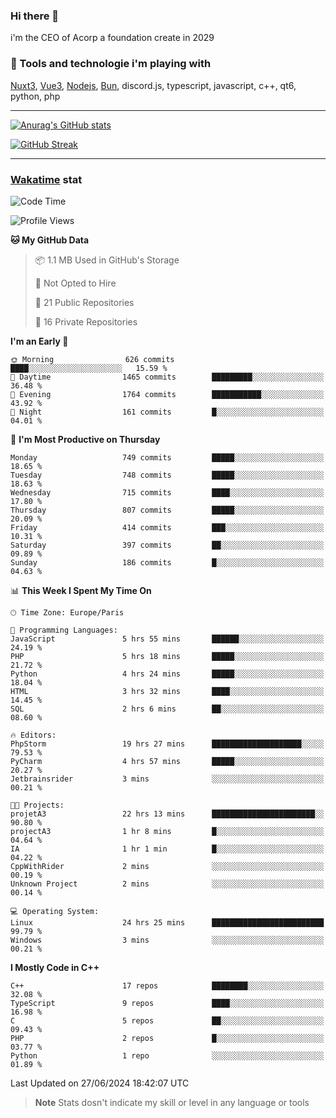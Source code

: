### Hi there 👋

i'm the CEO of Acorp a foundation create in 2029  

### 🧰 Tools and technologie i'm playing with

[Nuxt3](https://nuxt.com), [Vue3](https://vuejs.org/), [Nodejs](https://nodejs.org), [Bun](https://bun.sh/), discord.js, typescript, javascript, c++, qt6, python, php

---

[![Anurag's GitHub stats](https://github-readme-stats.vercel.app/api?username=ackimixs&show_icons=true&theme=github_dark&count_private=true)](https://www.ackimixs.xyz)

[![GitHub Streak](https://github-readme-streak-stats.herokuapp.com?user=Ackimixs&theme=github-dark-blue&date_format=j%20M%5B%20Y%5D&mode=weekly)](https://git.io/streak-stats)

---
 
 ### [Wakatime](https://wakatime.com/) stat

<!--START_SECTION:waka-->
![Code Time](http://img.shields.io/badge/Code%20Time-1%2C186%20hrs%2016%20mins-blue)

![Profile Views](http://img.shields.io/badge/Profile%20Views-0-blue)

**🐱 My GitHub Data** 

> 📦 1.1 MB Used in GitHub's Storage 
 > 
> 🚫 Not Opted to Hire
 > 
> 📜 21 Public Repositories 
 > 
> 🔑 16 Private Repositories 
 > 
**I'm an Early 🐤** 

```text
🌞 Morning                626 commits         ████░░░░░░░░░░░░░░░░░░░░░   15.59 % 
🌆 Daytime                1465 commits        █████████░░░░░░░░░░░░░░░░   36.48 % 
🌃 Evening                1764 commits        ███████████░░░░░░░░░░░░░░   43.92 % 
🌙 Night                  161 commits         █░░░░░░░░░░░░░░░░░░░░░░░░   04.01 % 
```
📅 **I'm Most Productive on Thursday** 

```text
Monday                   749 commits         █████░░░░░░░░░░░░░░░░░░░░   18.65 % 
Tuesday                  748 commits         █████░░░░░░░░░░░░░░░░░░░░   18.63 % 
Wednesday                715 commits         ████░░░░░░░░░░░░░░░░░░░░░   17.80 % 
Thursday                 807 commits         █████░░░░░░░░░░░░░░░░░░░░   20.09 % 
Friday                   414 commits         ███░░░░░░░░░░░░░░░░░░░░░░   10.31 % 
Saturday                 397 commits         ██░░░░░░░░░░░░░░░░░░░░░░░   09.89 % 
Sunday                   186 commits         █░░░░░░░░░░░░░░░░░░░░░░░░   04.63 % 
```


📊 **This Week I Spent My Time On** 

```text
🕑︎ Time Zone: Europe/Paris

💬 Programming Languages: 
JavaScript               5 hrs 55 mins       ██████░░░░░░░░░░░░░░░░░░░   24.19 % 
PHP                      5 hrs 18 mins       █████░░░░░░░░░░░░░░░░░░░░   21.72 % 
Python                   4 hrs 24 mins       █████░░░░░░░░░░░░░░░░░░░░   18.04 % 
HTML                     3 hrs 32 mins       ████░░░░░░░░░░░░░░░░░░░░░   14.45 % 
SQL                      2 hrs 6 mins        ██░░░░░░░░░░░░░░░░░░░░░░░   08.60 % 

🔥 Editors: 
PhpStorm                 19 hrs 27 mins      ████████████████████░░░░░   79.53 % 
PyCharm                  4 hrs 57 mins       █████░░░░░░░░░░░░░░░░░░░░   20.27 % 
Jetbrainsrider           3 mins              ░░░░░░░░░░░░░░░░░░░░░░░░░   00.21 % 

🐱‍💻 Projects: 
projetA3                 22 hrs 13 mins      ███████████████████████░░   90.80 % 
projectA3                1 hr 8 mins         █░░░░░░░░░░░░░░░░░░░░░░░░   04.64 % 
IA                       1 hr 1 min          █░░░░░░░░░░░░░░░░░░░░░░░░   04.22 % 
CppWithRider             2 mins              ░░░░░░░░░░░░░░░░░░░░░░░░░   00.19 % 
Unknown Project          2 mins              ░░░░░░░░░░░░░░░░░░░░░░░░░   00.14 % 

💻 Operating System: 
Linux                    24 hrs 25 mins      █████████████████████████   99.79 % 
Windows                  3 mins              ░░░░░░░░░░░░░░░░░░░░░░░░░   00.21 % 
```

**I Mostly Code in C++** 

```text
C++                      17 repos            ████████░░░░░░░░░░░░░░░░░   32.08 % 
TypeScript               9 repos             ████░░░░░░░░░░░░░░░░░░░░░   16.98 % 
C                        5 repos             ██░░░░░░░░░░░░░░░░░░░░░░░   09.43 % 
PHP                      2 repos             █░░░░░░░░░░░░░░░░░░░░░░░░   03.77 % 
Python                   1 repo              ░░░░░░░░░░░░░░░░░░░░░░░░░   01.89 % 
```




 Last Updated on 27/06/2024 18:42:07 UTC
<!--END_SECTION:waka-->

> **Note**
> Stats dosn't indicate my skill or level in any language or tools
